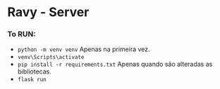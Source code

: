 # Ravy - Server

### To RUN:
* `python -m venv venv` Apenas na primeira vez.
* `venv\Scripts\activate`
* `pip install -r requirements.txt` Apenas quando são alteradas as bibliotecas.
* `flask run`